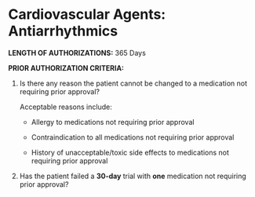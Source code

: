 # Cardiovascular Agents: Antiarrhythmics

**LENGTH OF AUTHORIZATIONS:**  365 Days

**PRIOR AUTHORIZATION CRITERIA:**

1. Is there any reason the patient cannot be changed to a medication not requiring prior approval?

    Acceptable reasons include:

    - Allergy to medications not requiring prior approval

    - Contraindication to all medications not requiring prior approval

    - History of unacceptable/toxic side effects to medications not requiring prior approval

2. Has the patient failed a **30-day** trial with **one** medication not requiring prior approval?
